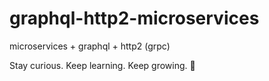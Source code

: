# graphql-http2-microservices

microservices + graphql + http2 (grpc)

<!-- INSPIRATIONAL_QUOTE_START -->
Stay curious. Keep learning. Keep growing.
🐯
<!-- INSPIRATIONAL_QUOTE_END -->
